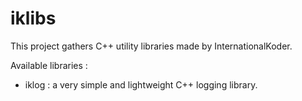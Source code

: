 iklibs
======

This project gathers C++ utility libraries made by InternationalKoder.

Available libraries :
* iklog : a very simple and lightweight C++ logging library.